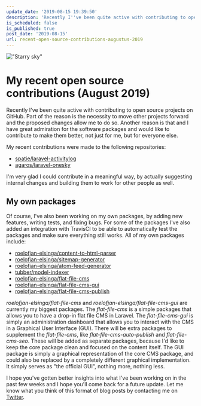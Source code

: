 ```yaml
---
update_date: '2019-08-15 19:39:50'
description: 'Recently I''ve been quite active with contributing to open source projects on GitHub. Find out which packages I''ve contributed to and which packages of my own I''ve been maintaining.'
is_scheduled: false
is_published: true
post_date: '2019-08-15'
url: recent-open-source-contributions-augustus-2019
---
```

!["Starry sky"](/images/articles/starry-sky.jpeg)
# My recent open source contributions (August 2019)
Recently I've been quite active with contributing to open source projects on GitHub. Part of the reason is the necessity to move other projects forward and the proposed changes allow me to do so. Another reason is that and I have great admiration for the software packages and would like to contribute to make them better, not just for me, but for everyone else.

My recent contributions were made to the following repositories:

- [spatie/laravel-activitylog](https://github.com/spatie/laravel-activitylog/pull/570)
- [agaros/laravel-onesky](https://github.com/ageras-com/laravel-onesky/pull/19)

I'm very glad I could contribute in a meaningful way, by actually suggesting internal changes and building them to work for other people as well. 

## My own packages
Of course, I've also been working on my own packages, by adding new features, writing tests, and fixing bugs. For some of the packages I've also added an integration with TravisCI to be able to automatically test the packages and make sure everything still works. All of my own packages include:

- [roelofjan-elsinga/content-to-html-parser](https://github.com/roelofjan-elsinga/content-to-html-parser)
- [roelofjan-elsinga/sitemap-generator](https://github.com/roelofjan-elsinga/sitemap-generator)
- [roelofjan-elsinga/atom-feed-generator](https://github.com/roelofjan-elsinga/atom-feed-generator)
- [tubber/model-indexer](https://github.com/roelofjan-elsinga/model-indexer)
- [roelofjan-elsinga/flat-file-cms](https://github.com/roelofjan-elsinga/flat-file-cms)
- [roelofjan-elsinga/flat-file-cms-gui](https://github.com/roelofjan-elsinga/flat-file-cms-gui)
- [roelofjan-elsinga/flat-file-cms-publish](https://github.com/roelofjan-elsinga/flat-file-cms-publish)

*roelofjan-elsinga/flat-file-cms* and *roelofjan-elsinga/flat-file-cms-gui* are currently my biggest packages. The *flat-file-cms* is a simple packages that allows you to have a drop-in flat file CMS in Laravel. The *flat-file-cms-gui* is simply an administration dashboard that allows you to interact with the CMS in a Graphical User Interface (GUI). There will be extra packages to supplement the *flat-file-cms*, like *flat-file-cms-auto-publish* and *flat-file-cms-seo*. These will be added as separate packages, because I'd like to keep the core package clean and focused on the content itself. The GUI package is simply a graphical representation of the core CMS package, and could also be replaced by a completely different graphical implementation. It simply serves as "the official GUI", nothing more, nothing less.

I hope you've gotten better insights into what I've been working on in the past few weeks and I hope you'll come back for a future update. Let me know what you think of this format of blog posts by contacting me on [Twitter](https://twitter.com/RJElsinga).
